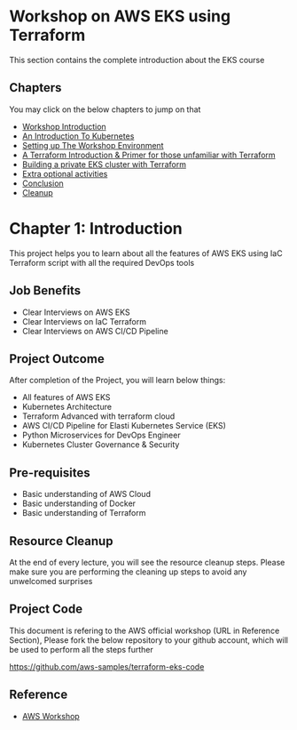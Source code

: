 
# Workshop on AWS EKS using Terraform

This section contains the complete introduction about the EKS course


## Chapters

You may click on the below chapters to jump on that

- [Workshop Introduction](https://github.com/CloudStrategyOfficial/workshop-aws-eks-terraform/blob/main/workshop_introduction.md)
- [An Introduction To Kubernetes](https://github.com/CloudStrategyOfficial/workshop-aws-eks-terraform/blob/main/An_introduction_to_Kubernetes.md)
- [Setting up The Workshop Environment](https://github.com/CloudStrategyOfficial/workshop-aws-eks-terraform/blob/main/Setting_up_the_Workshop_environment.md)
- [A Terraform Introduction & Primer for those unfamiliar with Terraform](https://github.com/CloudStrategyOfficial/workshop-aws-eks-terraform/blob/main/_primer_for_those_unfamiliar_with_Terraform.md)
- [Building a private EKS cluster with Terraform](https://github.com/CloudStrategyOfficial/workshop-aws-eks-terraform/blob/main/Building_a_private_EKS_cluster_with_Terraform.md)
- [Extra optional activities](https://github.com/CloudStrategyOfficial/workshop-aws-eks-terraform/blob/main/Extra_optional_activities/md)
- [Conclusion](https://github.com/CloudStrategyOfficial/workshop-aws-eks-terraform/blob/main/Conclusion.md)
- [Cleanup](https://github.com/CloudStrategyOfficial/workshop-aws-eks-terraform/blob/main/Cleanup.md)



# Chapter 1: Introduction

This project helps you to learn about all the features of AWS EKS using IaC Terraform script with all the required DevOps tools

## Job Benefits

- Clear Interviews on AWS EKS
- Clear Interviews on IaC Terraform
- Clear Interviews on AWS CI/CD Pipeline

## Project Outcome

After completion of the Project, you will learn below things:

- All features of AWS EKS
- Kubernetes Architecture
- Terraform Advanced with terraform cloud
- AWS CI/CD Pipeline for Elasti Kubernetes Service (EKS)
- Python Microservices for DevOps Engineer
- Kubernetes Cluster Governance & Security

## Pre-requisites

- Basic understanding of AWS Cloud
- Basic understanding of Docker
- Basic understanding of Terraform

## Resource Cleanup

At the end of every lecture, you will see the resource cleanup steps. Please make sure you are performing the cleaning up steps to avoid any unwelcomed surprises

## Project Code

This document is refering to the AWS official workshop (URL in Reference Section), Please fork the below repository to your github account, which will be used to perform all the steps further

https://github.com/aws-samples/terraform-eks-code

## Reference

- [AWS Workshop](https://tf-eks-workshop.workshop.aws/000_workshop_introduction.html)

